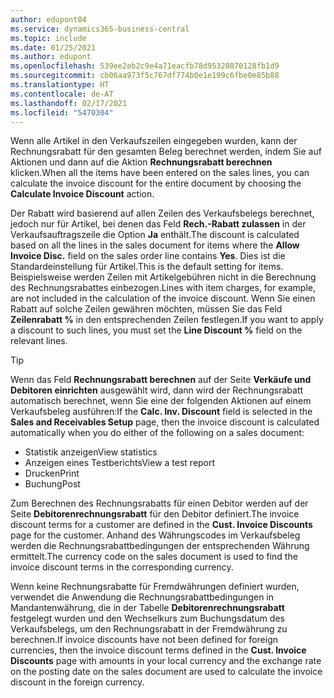 ```yaml
---
author: edupont04
ms.service: dynamics365-business-central
ms.topic: include
ms.date: 01/25/2021
ms.author: edupont
ms.openlocfilehash: 539ee2eb2c9e4a71eacfb78d95320870128fb1d9
ms.sourcegitcommit: cb06aa973f5c767df774b0e1e199c6fbe0e85b88
ms.translationtype: HT
ms.contentlocale: de-AT
ms.lasthandoff: 02/17/2021
ms.locfileid: "5470304"
---
```

<span data-ttu-id="12bf4-101">Wenn alle Artikel in den Verkaufszeilen eingegeben wurden, kann der Rechnungsrabatt für den gesamten Beleg berechnet werden, indem Sie auf Aktionen und dann auf die Aktion **Rechnungsrabatt berechnen** klicken.</span><span class="sxs-lookup"><span data-stu-id="12bf4-101">When all the items have been entered on the sales lines, you can calculate the invoice discount for the entire document by choosing the **Calculate Invoice Discount** action.</span></span>

<span data-ttu-id="12bf4-102">Der Rabatt wird basierend auf allen Zeilen des Verkaufsbelegs berechnet, jedoch nur für Artikel, bei denen das Feld **Rech.-Rabatt zulassen** in der Verkaufsauftragszeile die Option **Ja** enthält.</span><span class="sxs-lookup"><span data-stu-id="12bf4-102">The discount is calculated based on all the lines in the sales document for items where the **Allow Invoice Disc.** field on the sales order line contains **Yes**.</span></span> <span data-ttu-id="12bf4-103">Dies ist die Standardeinstellung für Artikel.</span><span class="sxs-lookup"><span data-stu-id="12bf4-103">This is the default setting for items.</span></span> <span data-ttu-id="12bf4-104">Beispielsweise werden Zeilen mit Artikelgebühren nicht in die Berechnung des Rechnungsrabattes einbezogen.</span><span class="sxs-lookup"><span data-stu-id="12bf4-104">Lines with item charges, for example, are not included in the calculation of the invoice discount.</span></span> <span data-ttu-id="12bf4-105">Wenn Sie einen Rabatt auf solche Zeilen gewähren möchten, müssen Sie das Feld **Zeilenrabatt %** in den entsprechenden Zeilen festlegen.</span><span class="sxs-lookup"><span data-stu-id="12bf4-105">If you want to apply a discount to such lines, you must set the **Line Discount %** field on the relevant lines.</span></span>  

> [!TIP]
> <span data-ttu-id="12bf4-106">Wenn das Feld **Rechnungsrabatt berechnen** auf der Seite **Verkäufe und Debitoren einrichten** ausgewählt wird, dann wird der Rechnungsrabatt automatisch berechnet, wenn Sie eine der folgenden Aktionen auf einem Verkaufsbeleg ausführen:</span><span class="sxs-lookup"><span data-stu-id="12bf4-106">If the **Calc. Inv. Discount** field is selected in the **Sales and Receivables Setup** page, then the invoice discount is calculated automatically when you do either of the following on a sales document:</span></span>
>
> * <span data-ttu-id="12bf4-107">Statistik anzeigen</span><span class="sxs-lookup"><span data-stu-id="12bf4-107">View statistics</span></span>
> * <span data-ttu-id="12bf4-108">Anzeigen eines Testberichts</span><span class="sxs-lookup"><span data-stu-id="12bf4-108">View a test report</span></span>
> * <span data-ttu-id="12bf4-109">Drucken</span><span class="sxs-lookup"><span data-stu-id="12bf4-109">Print</span></span>
> * <span data-ttu-id="12bf4-110">Buchung</span><span class="sxs-lookup"><span data-stu-id="12bf4-110">Post</span></span>

<span data-ttu-id="12bf4-111">Zum Berechnen des Rechnungsrabatts für einen Debitor werden auf der Seite **Debitorenrechnungsrabatt** für den Debitor definiert.</span><span class="sxs-lookup"><span data-stu-id="12bf4-111">The invoice discount terms for a customer are defined in the **Cust. Invoice Discounts** page for the customer.</span></span> <span data-ttu-id="12bf4-112">Anhand des Währungscodes im Verkaufsbeleg werden die Rechnungsrabattbedingungen der entsprechenden Währung ermittelt.</span><span class="sxs-lookup"><span data-stu-id="12bf4-112">The currency code on the sales document is used to find the invoice discount terms in the corresponding currency.</span></span>

<span data-ttu-id="12bf4-113">Wenn keine Rechnungsrabatte für Fremdwährungen definiert wurden, verwendet die Anwendung die Rechnungsrabattbedingungen in Mandantenwährung, die in der Tabelle **Debitorenrechnungsrabatt** festgelegt wurden und den Wechselkurs zum Buchungsdatum des Verkaufsbelegs, um den Rechnungsrabatt in der Fremdwährung zu berechnen.</span><span class="sxs-lookup"><span data-stu-id="12bf4-113">If invoice discounts have not been defined for foreign currencies, then the invoice discount terms defined in the **Cust. Invoice Discounts** page with amounts in your local currency and the exchange rate on the posting date on the sales document are used to calculate the invoice discount in the foreign currency.</span></span>
